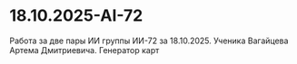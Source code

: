 # 18.10.2025-AI-72
Работа за две пары ИИ группы ИИ-72 за 18.10.2025. Ученика Вагайцева Артема Дмитриевича.
Генератор карт
